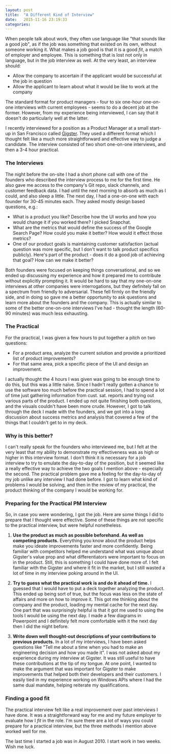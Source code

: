 ```yaml
---
layout: post
title:  "A Different Kind of Interview"
date:   2015-11-16 23:19:33
categories:
---
```


When people talk about work, they often use language like "that sounds like a good job", as if the job was something that existed on its own, without someone working it. What makes a job good is that it is a good *fit*, a match of employer and employee. This is something that is lost not only in language, but in the job interview as well. At the very least, an interview should:

* Allow the company to ascertain if the applicant would be successful at the job in question
* Allow the applicant to learn about what it would be like to work at the company

The standard format for product managers - four to six one-hour one-on-one interviews with current employees - seems to do a decent job at the former. However, from my experience being interviewed, I can say that it doesn't do particularly well at the latter.

I recently interviewed for a position as a Product Manager at a small start-up in San Francisco called [Gigster](http://trygigster.com). They used a different format which I thought felt like a much more straightforward and effective way to judge a candidate. The interview consisted of two short one-on-one interviews, and then a 3-4 hour practical.

### The Interviews


The night before the on-site I had a short phone call with one of the founders who described the interview process to me for the first time.  He also gave me access to the company's Git repo, slack channels, and customer feedback data. I had until the next morning to absorb as much as I could, and also sleep a little. The next day, I had a one-on-one with each founder for 30-45 minutes each. They asked mostly design based questions, e.g.:

* What is a product you like? Describe how the UI works and how you would change it if you worked there? I picked Snapchat.
* What are the metrics that would define the success of the Google Search Page? How could you make it better? How would it effect those metrics?
* One of our product goals is maintaining customer satisfaction (actual question was more specific, but I don't want to talk product specifics publicly). Here's part of the product - does it do a good job of achieving that goal? How can we make it better?

Both founders were focused on keeping things conversational, and so we ended up discussing my experience and how it prepared me to contribute without explicitly prompting it.  It would be hard to say that my one-on-one interviews at other companies were interrogations, but they definitely fall on a spectrum from friendly to adversarial. These fell firmly on the friendly side, and in doing so gave me a better opportunity to ask questions and learn more about the founders and the company. This is actually similar to some of the better one-on-one interviews I've had - thought the length (60-90 minutes) was much less exhausting.

### The Practical

For the practical, I was given a few hours to put together a pitch on two questions:

* For a product area, analyze the current solution and provide a prioritized list of product improvements?
* For that same area, pick a specific piece of the UI and design an improvement.

I actually thought the 4 hours I was given was going to be enough time to do this, but this was a little naïve. Since I hadn't really gotten a chance to use the software too much before the practical session, I had to spend a lot of time just gathering information from cust. sat. reports and trying out various parts of the product. I ended up not quite finishing both questions, and the visuals couldn't have been more crude. However, I got to talk through the deck I made with the founders, and we got into a long discussion about success metrics and analysis that covered a few of the things that I couldn't get to in my deck.

### Why is this better?

I can't really speak for the founders who interviewed me, but I felt at the very least that my ability to demonstrate my effectiveness was as high or higher in this interview format. I don't think it is necessary for a job interview to try to emulate the day-to-day of the position, but it seemed like a really effective way to achieve the two goals I mention above - especially the second. The practical problem gave me a feeling for the day-to-day of my job unlike any interview I had done before. I got to learn what kind of problems I would be solving, and then in the review of my practical, the product thinking of the company I would be working for.

### Preparing for the Practical PM Interview

So, in case you were wondering, I got the job. Here are some things I did to prepare that I thought were effective. Some of these things are not specific to the practical interview, but were helpful nonetheless.


1. **Use the product as much as possible beforehand. As well as competing products.**  Everything you know about the product helps make you ideate improvements faster and more confidently. Being familiar with competitors helped me understand what was unique about Gigster's value prop and what differentiators were important to focus on in the product.  Still, this is something I could have done more of. I felt familiar with the Gigster and where it fit in the market, but I still wasted a lot of time in my interview poking around in the UI.

2. **Try to guess what the practical work is and do it ahead of time.** I guessed that I would have to put a deck together analyzing the product. This ended up being sort of true, but the focus was less on the state of affairs and more on how to improve it. This got me thinking about the company and the product, loading my mental cache for the next day. One part that was surprisingly helpful is that it got me used to  using the tools I would be using the next day. I made a few diagrams in Powerpoint and I definitely felt more comfortable with it the next day then I did the night before.

3. **Write down well thought-out descriptions of your contributions to previous products.** In a lot of my interviews, I have been asked questions like "Tell me about a time when you had to make an engineering decision and how you made it". I was not asked about my experience during my interview at Gigster. It was still useful to have these contributions at the tip of my tongue. At one point, I wanted to make the argument that was important for Gigster to make improvements that helped both their developers and their customers. I easily tied in my experience working on Windows APIs where I had the same dual mandate, helping reiterate my qualifications.

### Finding a good fit

The practical interview felt like a real improvement over past interviews I have done. It was a straightforward way for me and my future employer to evaluate how I *fit* in the role. I'm sure there are a lot of ways you could prepare for a practical interview, but the three methods I mention above worked well for me.

The last time I started a job was in August 2010. I start work in two weeks. Wish me luck.
